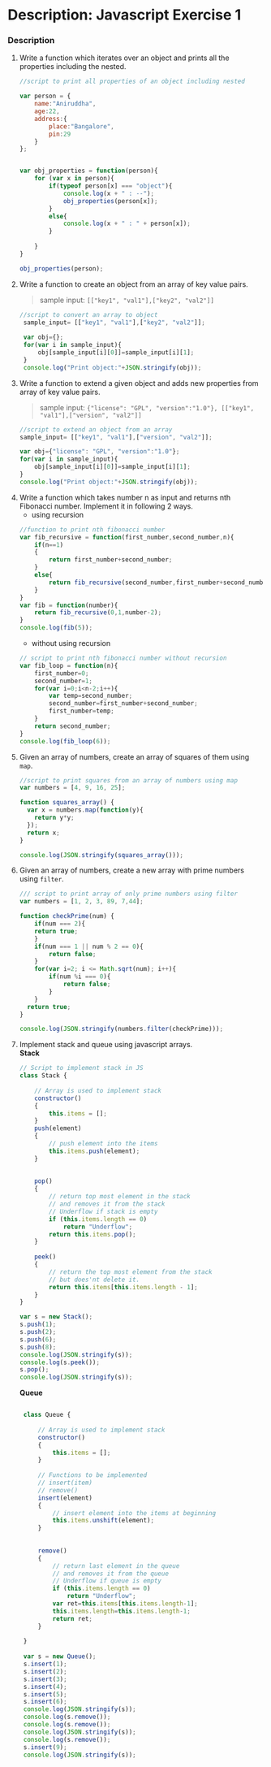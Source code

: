 # Description: Javascript Exercise 1

### Description

1. Write a function which iterates over an object and prints all the properties including the nested.
    ```javascript
    //script to print all properties of an object including nested
    
    var person = {
        name:"Aniruddha",
        age:22,
        address:{
            place:"Bangalore",
            pin:29
        }
    };
    
    
    var obj_properties = function(person){
        for (var x in person){
            if(typeof person[x] === "object"){
                console.log(x + " : --");
                obj_properties(person[x]);
            }
            else{
                console.log(x + " : " + person[x]);		
            }
        
        }
    }
    
    obj_properties(person);
    ```
2. Write a function to create an object from an array of key value pairs.
   > sample input: `[["key1", "val1"],["key2", "val2"]]`
   ```javascript
   //script to convert an array to object
    sample_input= [["key1", "val1"],["key2", "val2"]];
    
    var obj={};
    for(var i in sample_input){
        obj[sample_input[i][0]]=sample_input[i][1];
    }
    console.log("Print object:"+JSON.stringify(obj));
   ```
3. Write a function to extend a given object and adds new properties from array of key value pairs. 
    > sample input: `{"license": "GPL", "version":"1.0"}, [["key1", "val1"],["version", "val2"]]`
    ```javascript
   //script to extend an object from an array
    sample_input= [["key1", "val1"],["version", "val2"]];
    
    var obj={"license": "GPL", "version":"1.0"};
    for(var i in sample_input){
        obj[sample_input[i][0]]=sample_input[i][1];
    }
    console.log("Print object:"+JSON.stringify(obj));
   ```
4.  Write a function which takes number n as input and returns nth Fibonacci number. Implement it in following 2 ways.
    - using recursion
    ```javascript
    //function to print nth fibonacci number
    var fib_recursive = function(first_number,second_number,n){
        if(n==1)
        {
            return first_number+second_number;
        }
        else{
            return fib_recursive(second_number,first_number+second_number,n-1);
        }
    }
    var fib = function(number){
        return fib_recursive(0,1,number-2);
    }
    console.log(fib(5));

    ```
    - without using recursion
    ```javascript
    // script to print nth fibonacci number without recursion
    var fib_loop = function(n){
        first_number=0;
        second_number=1;
        for(var i=0;i<n-2;i++){
            var temp=second_number;
            second_number=first_number+second_number;
            first_number=temp;
        }
        return second_number;
    }
    console.log(fib_loop(6));
    ```
5. Given an array of numbers, create an array of squares of them using `map`.
    ```javascript
    //script to print squares from an array of numbers using map
    var numbers = [4, 9, 16, 25];
    
    function squares_array() {
      var x = numbers.map(function(y){
        return y*y;
      });
      return x;
    }
    
    console.log(JSON.stringify(squares_array()));
   ```
6. Given an array of numbers, create a new array with prime numbers using `filter`.
    ```javascript
    /// script to print array of only prime numbers using filter
    var numbers = [1, 2, 3, 89, 7,44];

    function checkPrime(num) {
        if(num === 2){
        return true;
        }
        if(num === 1 || num % 2 == 0){
            return false;
        }
        for(var i=2; i <= Math.sqrt(num); i++){
            if(num %i === 0){
                return false;
            }
        }
      return true;
    }
    
   console.log(JSON.stringify(numbers.filter(checkPrime)));
   ```
7. Implement stack and queue using javascript arrays.  
   **Stack**
    ```javascript
    // Script to implement stack in JS
    class Stack { 
      
        // Array is used to implement stack 
        constructor() 
        { 
            this.items = []; 
        }
        push(element) 
        { 
            // push element into the items 
            this.items.push(element); 
        }
        
        
        pop() 
        { 
            // return top most element in the stack 
            // and removes it from the stack 
            // Underflow if stack is empty 
            if (this.items.length == 0) 
                return "Underflow"; 
            return this.items.pop(); 
        }
        
        peek() 
        { 
            // return the top most element from the stack 
            // but does'nt delete it. 
            return this.items[this.items.length - 1]; 
        } 
    }
    
    var s = new Stack();
    s.push(1);
    s.push(2);
    s.push(6);
    s.push(8);
    console.log(JSON.stringify(s));
    console.log(s.peek());
    s.pop();
    console.log(JSON.stringify(s));
   ```
   **Queue**
   ```javascript
   
    class Queue { 
      
        // Array is used to implement stack 
        constructor() 
        { 
            this.items = []; 
        } 
      
        // Functions to be implemented 
        // insert(item) 
        // remove() 
        insert(element) 
        { 
            // insert element into the items at beginning
            this.items.unshift(element); 
        }
        
        
        remove() 
        { 
            // return last element in the queue 
            // and removes it from the queue 
            // Underflow if queue is empty 
            if (this.items.length == 0) 
                return "Underflow";
            var ret=this.items[this.items.length-1];
            this.items.length=this.items.length-1;
            return ret; 
        }
        
    }
    
    var s = new Queue();
    s.insert(1);
    s.insert(2);
    s.insert(3);
    s.insert(4);
    s.insert(5);
    s.insert(6);
    console.log(JSON.stringify(s));
    console.log(s.remove());
    console.log(s.remove());
    console.log(JSON.stringify(s));
    console.log(s.remove());
    s.insert(9);
    console.log(JSON.stringify(s));

   ```
